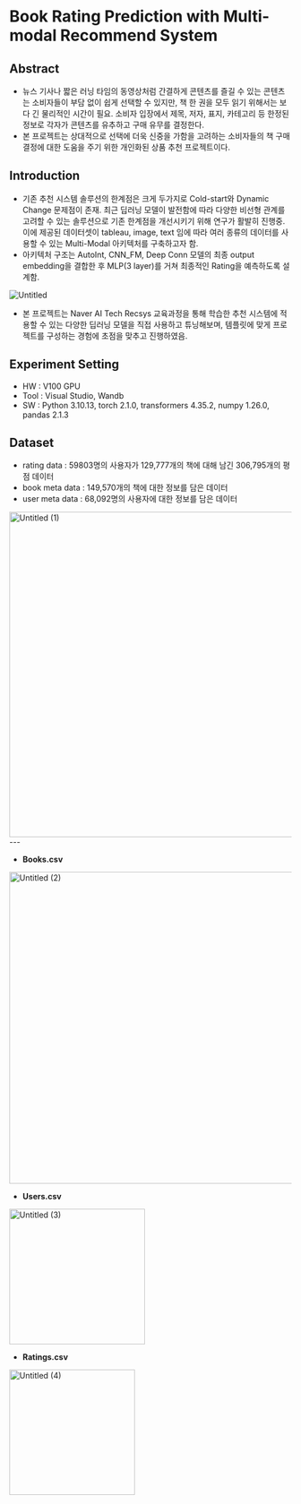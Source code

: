 # Book Rating Prediction with Multi-modal Recommend System

## Abstract
- 뉴스 기사나 짧은 러닝 타임의 동영상처럼 간결하게 콘텐츠를 즐길 수 있는 콘텐츠는 소비자들이 부담 없이 쉽게 선택할 수 있지만, 책 한 권을 모두 읽기 위해서는 보다 긴 물리적인 시간이 필요. 소비자 입장에서 제목, 저자, 표지, 카테고리 등 한정된 정보로 각자가 콘텐츠를 유추하고 구매 유무를 결정한다.
- 본 프로젝트는 상대적으로 선택에 더욱 신중을 가함을 고려하는 소비자들의 책 구매 결정에 대한 도움을 주기 위한 개인화된 상품 추천 프로젝트이다.

## Introduction
- 기존 추천 시스템 솔루션의 한계점은 크게 두가지로 Cold-start와 Dynamic Change 문제점이 존재. 최근 딥러닝 모델이 발전함에 따라 다양한 비선형 관계를 고려할 수 있는 솔루션으로 기존 한계점을 개선시키기 위해 연구가 활발히 진행중. 이에 제공된 데이터셋이 tableau, image, text 임에 따라 여러 종류의 데이터를 사용할 수 있는 Multi-Modal 아키텍처를 구축하고자 함.
- 아키텍처 구조는  AutoInt, CNN_FM, Deep Conn 모델의 최종 output embedding을 결합한 후 MLP(3 layer)를 거쳐 최종적인 Rating을 예측하도록 설계함.

![Untitled](https://github.com/Bae-hong-seob/Book_Rating_Prediction/assets/49437396/4536349b-3d8a-422a-8deb-cdfa0e7425c4)

- 본 프로젝트는 Naver AI Tech Recsys 교육과정을 통해 학습한 추천 시스템에 적용할 수 있는 다양한 딥러닝 모델을 직접 사용하고 튜닝해보며, 템플릿에 맞게 프로젝트를 구성하는 경험에 초점을 맞추고 진행하였음.

## Experiment Setting
- HW : V100 GPU
- Tool : Visual Studio, Wandb
- SW : Python 3.10.13, torch 2.1.0, transformers 4.35.2, numpy 1.26.0, pandas 2.1.3

## Dataset
- rating data : 59803명의 사용자가 129,777개의 책에 대해 남긴 306,795개의 평점 데이터
- book meta data : 149,570개의 책에 대한 정보를 담은 데이터
- user meta data : 68,092명의 사용자에 대한 정보를 담은 데이터
<img width="581" alt="Untitled (1)" src="https://github.com/Bae-hong-seob/Book_Rating_Prediction/assets/49437396/8cfa39eb-bfc6-4ef9-956a-0761a4ffcb5b">
---

- **Books.csv**
<img width="557" alt="Untitled (2)" src="https://github.com/Bae-hong-seob/Book_Rating_Prediction/assets/49437396/52db4870-7bf4-4d0e-9f35-96eccc2b66f2">

- **Users.csv**
<img width="242" alt="Untitled (3)" src="https://github.com/Bae-hong-seob/Book_Rating_Prediction/assets/49437396/59a9603c-957c-4844-ba9a-356f3b66f1b9">

- **Ratings.csv**
<img width="224" alt="Untitled (4)" src="https://github.com/Bae-hong-seob/Book_Rating_Prediction/assets/49437396/8b70cd61-725f-469b-89ac-a35ad46f4208">
